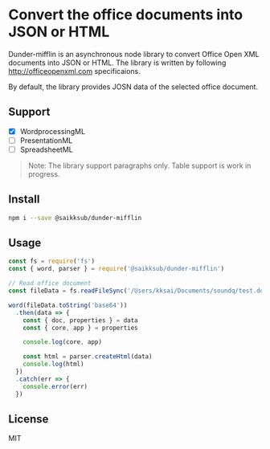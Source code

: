 # Convert the office documents into JSON or HTML

Dunder-mifflin is an asynchronous node library to convert Office Open XML documents into JSON or HTML. The library is written by following http://officeopenxml.com specificaions.

By default, the library provides JOSN data of the selected office document.

## Support
- [x] WordprocessingML
- [ ] PresentationML
- [ ] SpreadsheetML

> Note: The library support paragraphs only. Table support is work in progress.

## Install
``` bash
npm i --save @saikksub/dunder-mifflin
```

## Usage
``` javascript
const fs = require('fs')
const { word, parser } = require('@saikksub/dunder-mifflin')

// Read office document
const fileData = fs.readFileSync('/Users/kksai/Documents/soundq/test.docx')

word(fileData.toString('base64'))
  .then(data => {
    const { doc, properties } = data
    const { core, app } = properties

    console.log(core, app)

    const html = parser.createHtml(data)
    console.log(html)
  })
  .catch(err => {
    console.error(err)
  })
```

## License
MIT
